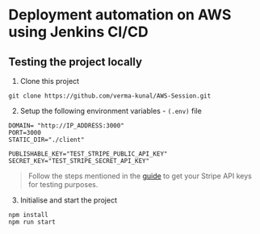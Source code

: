 # Deployment automation on AWS using Jenkins CI/CD

## Testing the project locally

1. Clone this project
```
git clone https://github.com/verma-kunal/AWS-Session.git
```
2. Setup the following environment variables - `(.env)` file
```
DOMAIN= "http://IP_ADDRESS:3000"
PORT=3000
STATIC_DIR="./client"

PUBLISHABLE_KEY="TEST_STRIPE_PUBLIC_API_KEY"
SECRET_KEY="TEST_STRIPE_SECRET_API_KEY"
```

> Follow the steps mentioned in the [guide](https://stripe.com/docs/keys) to get your Stripe API keys for testing purposes.

3. Initialise and start the project
```
npm install
npm run start
```
